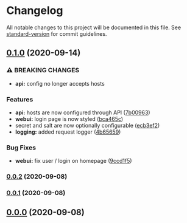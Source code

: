 # Changelog

All notable changes to this project will be documented in this file. See [standard-version](https://github.com/conventional-changelog/standard-version) for commit guidelines.

## [0.1.0](https://github.com/gnur/tobab/compare/v0.0.2...v0.1.0) (2020-09-14)


### ⚠ BREAKING CHANGES

* **api:** config no longer accepts hosts

### Features

* **api:** hosts are now configured through API ([7b00963](https://github.com/gnur/tobab/commit/7b009635ccf2235de7bb7a3f09de3bf37768bb8b))
* **webui:** login page is now styled ([bca465c](https://github.com/gnur/tobab/commit/bca465cb082c188de57df3690ebd8e7e283571a0))
* secret and salt are now optionally configurable ([ecb3ef2](https://github.com/gnur/tobab/commit/ecb3ef2555ed650208747fbfdad0b21e721dc16e))
* **logging:** added request logger ([4b65659](https://github.com/gnur/tobab/commit/4b6565973df0527b57233a9a574f4b7398a9394d))


### Bug Fixes

* **webui:** fix user / login on homepage ([9ccd1f5](https://github.com/gnur/tobab/commit/9ccd1f57a2ef4c01702c1ef52bc0529941ae35b8))

### [0.0.2](https://github.com/gnur/tobab/compare/v0.0.1...v0.0.2) (2020-09-08)

### [0.0.1](https://github.com/gnur/tobab/compare/v0.0.0...v0.0.1) (2020-09-08)

## [0.0.0](https://github.com/gnur/tobab/compare/v0.0.0-mvp...v0.0.0) (2020-09-08)
